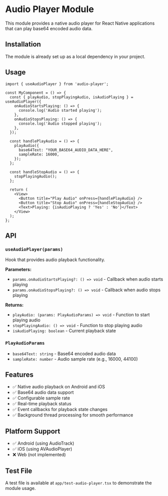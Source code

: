 # Audio Player Module

This module provides a native audio player for React Native applications that can play base64 encoded audio data.

## Installation

The module is already set up as a local dependency in your project.

## Usage

```tsx
import { useAudioPlayer } from 'audio-player';

const MyComponent = () => {
  const { playAudio, stopPlayingAudio, isAudioPlaying } = useAudioPlayer({
    onAudioStartsPlaying: () => {
      console.log('Audio started playing');
    },
    onAudioStopsPlaying: () => {
      console.log('Audio stopped playing');
    },
  });

  const handlePlayAudio = () => {
    playAudio({
      base64Text: "YOUR_BASE64_AUDIO_DATA_HERE",
      sampleRate: 16000,
    });
  };

  const handleStopAudio = () => {
    stopPlayingAudio();
  };

  return (
    <View>
      <Button title="Play Audio" onPress={handlePlayAudio} />
      <Button title="Stop Audio" onPress={handleStopAudio} />
      <Text>Playing: {isAudioPlaying ? 'Yes' : 'No'}</Text>
    </View>
  );
};
```

## API

### `useAudioPlayer(params)`

Hook that provides audio playback functionality.

**Parameters:**
- `params.onAudioStartsPlaying?: () => void` - Callback when audio starts playing
- `params.onAudioStopsPlaying?: () => void` - Callback when audio stops playing

**Returns:**
- `playAudio: (params: PlayAudioParams) => void` - Function to start playing audio
- `stopPlayingAudio: () => void` - Function to stop playing audio
- `isAudioPlaying: boolean` - Current playback state

### `PlayAudioParams`

- `base64Text: string` - Base64 encoded audio data
- `sampleRate: number` - Audio sample rate (e.g., 16000, 44100)

## Features

- ✅ Native audio playback on Android and iOS
- ✅ Base64 audio data support
- ✅ Configurable sample rate
- ✅ Real-time playback status
- ✅ Event callbacks for playback state changes
- ✅ Background thread processing for smooth performance

## Platform Support

- ✅ Android (using AudioTrack)
- ✅ iOS (using AVAudioPlayer)
- ❌ Web (not implemented)

## Test File

A test file is available at `app/test-audio-player.tsx` to demonstrate the module usage.
